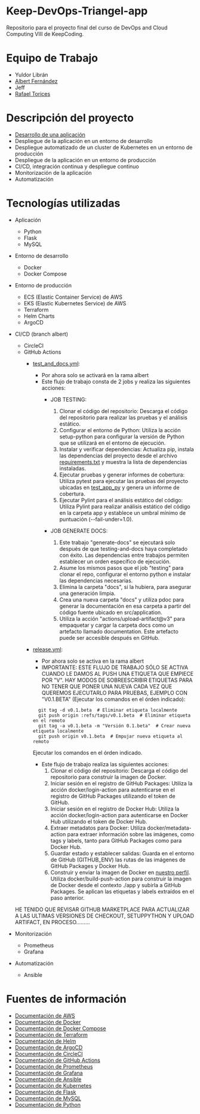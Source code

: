 # Keep-DevOps-Triangel-app

Repositorio para el proyecto final del curso de DevOps and Cloud Computing VIII de KeepCoding.

# Equipo de Trabajo

- Yuldor Librán
- [Albert Fernández](https://github.com/albertferal)
- Jeff
- [Rafael Torices](https://github.com/RafaTorices)

# Descripción del proyecto

- [Desarrollo de una aplicación](app/Readme.md)
- Despliegue de la aplicación en un entorno de desarrollo
- Despliegue automatizado de un cluster de Kubernetes en un entorno de producción
- Despliegue de la aplicación en un entorno de producción
- CI/CD, integración continua y despliegue continuo
- Monitorización de la aplicación
- Automatización

# Tecnologías utilizadas

- Aplicación
    - Python
    - Flask
    - MySQL

- Entorno de desarrollo
    - Docker
    - Docker Compose

- Entorno de producción
    - ECS (Elastic Container Service) de AWS
    - EKS (Elastic Kubernetes Service) de AWS
    - Terraform
    - Helm Charts
    - ArgoCD

- CI/CD (branch albert)
    - CircleCI
    - GitHub Actions
        - [test_and_docs.yml](.github\workflows\test_and_docs.yml):
            - Por ahora solo se activará en la rama albert
            - Este flujo de trabajo consta de 2 jobs y realiza las siguientes acciones:
                - JOB TESTING:
                    1. Clonar el código del repositorio: Descarga el código del repositorio para realizar las pruebas y el análisis estático.
                    2. Configurar el entorno de Python: Utiliza la acción setup-python para configurar la versión de Python que se utilizará en el entorno de ejecución.
                    3. Instalar y verificar dependencias: Actualiza pip, instala las dependencias del proyecto desde el archivo [requirements.txt](app/requirements.txt) y muestra la lista de dependencias instaladas.
                    4. Ejecutar pruebas y generar informes de cobertura: Utiliza pytest para ejecutar las pruebas del proyecto ubicadas en [test_app_py](app\src\tests\test_app.py) y genera un informe de cobertura.
                    5. Ejecutar Pylint para el análisis estático del código: Utiliza Pylint para realizar análisis estático del código en la carpeta app y establece un umbral mínimo de puntuación (--fail-under=1.0).
                
                - JOB GENERATE DOCS:
                    1. Este trabajo "generate-docs" se ejecutará solo después de que testing-and-docs haya completado con éxito. Las dependencias entre trabajos permiten establecer un orden específico de ejecución.
                    2. Asume los mismos pasos que el job "testing" para clonar el repo, configurar el entorno python e instalar las dependencias necesarias.
                    3. Elimina la carpeta "docs", si la hubiera, para asegurar una generación limpia.
                    4. Crea una nueva carpeta "docs" y utiliza pdoc para generar la documentación en esa carpeta a partir del código fuente ubicado en src/application.
                    5. Utiliza la acción "actions/upload-artifact@v3" para empaquetar y cargar la carpeta docs como un artefacto llamado documentation. Este artefacto puede ser accesible después en GitHub.

        - [release.yml](.github\workflows\release.yml):
            - Por ahora solo se activa en la rama albert
            - IMPORTANTE: ESTE FLUJO DE TRABAJO SÓLO SE ACTIVA CUANDO LE DAMOS AL PUSH UNA ETIQUETA QUE EMPIECE POR "V". HAY MODOS DE SOBREESCRIBIR ETIQUETAS PARA NO TENER QUE PONER UNA NUEVA CADA VEZ QUE QUEREMOS EJECUTARLO PARA PRUEBAS, EJEMPLO CON "V0.1.BETA" (Ejecutar los comandos en el órden indicado):
            ```
              git tag -d v0.1.beta  # Eliminar etiqueta localmente
              git push origin :refs/tags/v0.1.beta  # Eliminar etiqueta en el remoto
              git tag -a v0.1.beta -m "Versión 0.1.beta"  # Crear nueva etiqueta localmente
              git push origin v0.1.beta  # Empujar nueva etiqueta al remoto
            ```
            Ejecutar los comandos en el órden indicado.
            - Este flujo de trabajo realiza las siguientes acciones:
                1. Clonar el código del repositorio: Descarga el código del repositorio para construir la imagen de Docker.
                2. Iniciar sesión en el registro de GitHub Packages: Utiliza la acción docker/login-action para autenticarse en el registro de GitHub Packages utilizando el token de GitHub.
                3. Iniciar sesión en el registro de Docker Hub: Utiliza la acción docker/login-action para autenticarse en Docker Hub utilizando el token de Docker Hub.
                4. Extraer metadatos para Docker: Utiliza docker/metadata-action para extraer información sobre las imágenes, como tags y labels, tanto para GitHub Packages como para Docker Hub.
                5. Guardar estado y establecer salidas: Guarda en el entorno de GitHub (GITHUB_ENV) las rutas de las imágenes de GitHub Packages y Docker Hub.
                6. Construir y enviar la imagen de Docker en [nuestro perfil](https://hub.docker.com/repository/docker/kctriangle/triangle-bot/general). Utiliza docker/build-push-action para construir la imagen de Docker desde el contexto ./app y subirla a GitHub Packages. Se aplican las etiquetas y labels extraídos en el paso anterior.

    HE TENIDO QUE REVISAR GITHUB MARKETPLACE PARA ACTUALIZAR A LAS ULTIMAS VERSIONES DE CHECKOUT, SETUPPYTHON Y UPLOAD ARTIFACT, EN PROCESO.........


- Monitorización
    - Prometheus
    - Grafana

- Automatización
    - Ansible

# Fuentes de información

- [Documentación de AWS](https://docs.aws.amazon.com/es_es/)
- [Documentación de Docker](https://docs.docker.com/)
- [Documentación de Docker Compose](https://docs.docker.com/compose/)
- [Documentación de Terraform](https://www.terraform.io/docs/index.html)
- [Documentación de Helm](https://helm.sh/docs/)
- [Documentación de ArgoCD](https://argo-cd.readthedocs.io/en/stable/)
- [Documentación de CircleCI](https://circleci.com/docs/)
- [Documentación de GitHub Actions](https://docs.github.com/es/actions)
- [Documentación de Prometheus](https://prometheus.io/docs/introduction/overview/)
- [Documentación de Grafana](https://grafana.com/docs/grafana/latest/)
- [Documentación de Ansible](https://docs.ansible.com/ansible/latest/index.html)
- [Documentación de Kubernetes](https://kubernetes.io/docs/home/)
- [Documentación de Flask](https://flask.palletsprojects.com/en/1.1.x/)
- [Documentación de MySQL](https://dev.mysql.com/doc/)
- [Documentación de Python](https://docs.python.org/3/)


